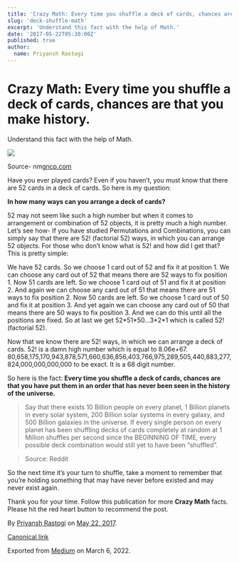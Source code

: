 ```yaml
---
title: 'Crazy Math: Every time you shuffle a deck of cards, chances are that you make history.'
slug: 'deck-shuffle-math'
excerpt: 'Understand this fact with the help of Math.'
date: '2017-05-22T05:30:00Z'
published: true
author:
  name: Priyansh Rastogi
---
```

# Crazy Math: Every time you shuffle a deck of cards, chances are that you make history.

Understand this fact with the help of Math.

![](https://cdn-images-1.medium.com/max/800/1*vyRa5-ANrKQO1kS07p7Kpg.jpeg)

Source- nm[gncp.com](http://www.nmgncp.com/dallas-mavericks-wallpaper-2011-champions.html)

Have you ever played cards? Even if you haven’t, you must know that there are 52 cards in a deck of cards. So here is my question:

**In how many ways can you arrange a deck of cards?**

52 may not seem like such a high number but when it comes to arrangement or combination of 52 objects, it is pretty much a high number. Let’s see how- If you have studied Permutations and Combinations, you can simply say that there are 52! (factorial 52) ways, in which you can arrange 52 objects. For those who don’t know what is 52! and how did I get that? This is pretty simple:

We have 52 cards. So we choose 1 card out of 52 and fix it at position 1. We can choose any card out of 52 that means there are 52 ways to fix position 1. Now 51 cards are left. So we choose 1 card out of 51 and fix it at position 2. And again we can choose any card out of 51 that means there are 51 ways to fix position 2. Now 50 cards are left. So we choose 1 card out of 50 and fix it at position 3. And yet again we can choose any card out of 50 that means there are 50 ways to fix position 3. And we can do this until all the positions are fixed. So at last we get 52\*51\*50…3\*2\*1 which is called 52! (factorial 52).

Now that we know there are 52! ways, in which we can arrange a deck of cards. 52! is a damn high number which is equal to 8.06e+67. 80,658,175,170,943,878,571,660,636,856,403,766,975,289,505,440,883,277,824,000,000,000,000 to be exact. It is a 68 digit number.

So here is the fact: **Every time you shuffle a deck of cards, chances are that you have put them in an order that has never been seen in the history of the universe.**

> Say that there exists 10 Billion people on every planet, 1 Billion planets in every solar system, 200 Billion solar systems in every galaxy, and 500 Billion galaxies in the universe. If every single person on every planet has been shuffling decks of cards completely at random at 1 Million shuffles per second since the BEGINNING OF TIME, every possible deck combination would still yet to have been “shuffled”.

> Source: Reddit

So the next time it’s your turn to shuffle, take a moment to remember that you’re holding something that may have never before existed and may never exist again.

Thank you for your time. Follow this publication for more **Crazy Math** facts. Please hit the red heart button to recommend the post.

By [Priyansh Rastogi](https://medium.com/@priyanshrastogi) on [May 22, 2017](https://medium.com/p/7afe34c8dcb3).

[Canonical link](https://medium.com/@priyanshrastogi/crazy-math-every-time-you-shuffle-a-deck-of-cards-chances-are-that-you-make-history-7afe34c8dcb3)

Exported from [Medium](https://medium.com) on March 6, 2022.